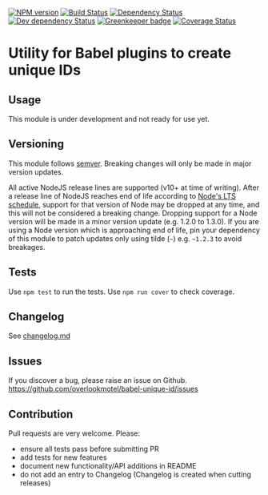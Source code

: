 [![NPM version](https://img.shields.io/npm/v/babel-unique-id.svg)](https://www.npmjs.com/package/babel-unique-id)
[![Build Status](https://img.shields.io/travis/overlookmotel/babel-unique-id/master.svg)](http://travis-ci.org/overlookmotel/babel-unique-id)
[![Dependency Status](https://img.shields.io/david/overlookmotel/babel-unique-id.svg)](https://david-dm.org/overlookmotel/babel-unique-id)
[![Dev dependency Status](https://img.shields.io/david/dev/overlookmotel/babel-unique-id.svg)](https://david-dm.org/overlookmotel/babel-unique-id)
[![Greenkeeper badge](https://badges.greenkeeper.io/overlookmotel/babel-unique-id.svg)](https://greenkeeper.io/)
[![Coverage Status](https://img.shields.io/coveralls/overlookmotel/babel-unique-id/master.svg)](https://coveralls.io/r/overlookmotel/babel-unique-id)

# Utility for Babel plugins to create unique IDs

## Usage

This module is under development and not ready for use yet.

## Versioning

This module follows [semver](https://semver.org/). Breaking changes will only be made in major version updates.

All active NodeJS release lines are supported (v10+ at time of writing). After a release line of NodeJS reaches end of life according to [Node's LTS schedule](https://nodejs.org/en/about/releases/), support for that version of Node may be dropped at any time, and this will not be considered a breaking change. Dropping support for a Node version will be made in a minor version update (e.g. 1.2.0 to 1.3.0). If you are using a Node version which is approaching end of life, pin your dependency of this module to patch updates only using tilde (`~`) e.g. `~1.2.3` to avoid breakages.

## Tests

Use `npm test` to run the tests. Use `npm run cover` to check coverage.

## Changelog

See [changelog.md](https://github.com/overlookmotel/babel-unique-id/blob/master/changelog.md)

## Issues

If you discover a bug, please raise an issue on Github. https://github.com/overlookmotel/babel-unique-id/issues

## Contribution

Pull requests are very welcome. Please:

* ensure all tests pass before submitting PR
* add tests for new features
* document new functionality/API additions in README
* do not add an entry to Changelog (Changelog is created when cutting releases)
